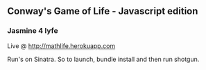 ## Conway's Game of Life - Javascript edition

### Jasmine 4 lyfe

Live @ http://mathlife.herokuapp.com

Run's on Sinatra. So to launch, bundle install and then run shotgun.

